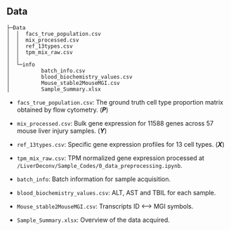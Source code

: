 ## Data
```
├─Data
│  │  facs_true_population.csv
│  │  mix_processed.csv
│  │  ref_13types.csv
│  │  tpm_mix_raw.csv
│  │
│  └─info
│          batch_info.csv
│          blood_biochemistry_values.csv
│          Mouse_stable2MouseMGI.csv
│          Sample_Summary.xlsx
```
-  ```facs_true_population.csv```: The ground truth cell type proportion matrix obtained by flow cytometry. (***P***)
-  ```mix_processed.csv```: Bulk gene expression for 11588 genes across 57 mouse liver injury samples. (***Y***)
-  ```ref_13types.csv```: Specific gene expression profiles for 13 cell types. (***X***)
-  ```tpm_mix_raw.csv```: TPM normalized gene expression processed at `/LiverDeconv/Sample_Codes/0_data_preprocessing.ipynb`.


- ```batch_info```: Batch information for sample acquisition.
- ```blood_biochemistry_values.csv```: ALT, AST and TBIL for each sample.
- ```Mouse_stable2MouseMGI.csv```: Transcripts ID <--> MGI symbols.
- ```Sample_Summary.xlsx```: Overview of the data acquired.
